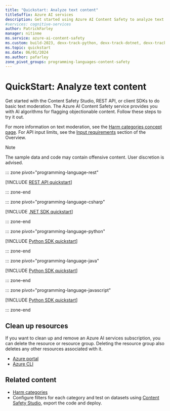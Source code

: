 ```yaml
---
title: "Quickstart: Analyze text content"
titleSuffix: Azure AI services
description: Get started using Azure AI Content Safety to analyze text content for objectionable material.
#services: cognitive-services
author: PatrickFarley
manager: nitinme
ms.service: azure-ai-content-safety
ms.custom: build-2023, devx-track-python, devx-track-dotnet, devx-track-extended-java, devx-track-js
ms.topic: quickstart
ms.date: 06/01/2024
ms.author: pafarley
zone_pivot_groups: programming-languages-content-safety
---
```


# QuickStart: Analyze text content

Get started with the Content Safety Studio, REST API, or client SDKs to do basic text moderation. The Azure AI Content Safety service provides you with AI algorithms for flagging objectionable content. Follow these steps to try it out.

For more information on text moderation, see the [Harm categories concept page](./concepts/harm-categories.md). For API input limits, see the [Input requirements](./overview.md#input-requirements) section of the Overview. 


> [!NOTE]
> 
> The sample data and code may contain offensive content. User discretion is advised.

::: zone pivot="programming-language-rest"

[!INCLUDE [REST API quickstart](./includes/quickstarts/rest-quickstart-text.md)]

::: zone-end

::: zone pivot="programming-language-csharp"

[!INCLUDE [.NET SDK quickstart](./includes/quickstarts/csharp-quickstart-text.md)]

::: zone-end

::: zone pivot="programming-language-python"

[!INCLUDE [Python SDK quickstart](./includes/quickstarts/python-quickstart-text.md)]

::: zone-end

::: zone pivot="programming-language-java"

[!INCLUDE [Python SDK quickstart](./includes/quickstarts/java-quickstart-text.md)]

::: zone-end

::: zone pivot="programming-language-javascript"

[!INCLUDE [Python SDK quickstart](./includes/quickstarts/javascript-quickstart-text.md)]

::: zone-end



## Clean up resources

If you want to clean up and remove an Azure AI services subscription, you can delete the resource or resource group. Deleting the resource group also deletes any other resources associated with it.

- [Azure portal](../multi-service-resource.md?pivots=azportal#clean-up-resources)
- [Azure CLI](../multi-service-resource.md?pivots=azcli#clean-up-resources)


## Related content

* [Harm categories](./concepts/harm-categories.md)
* Configure filters for each category and test on datasets using [Content Safety Studio](studio-quickstart.md), export the code and deploy.
